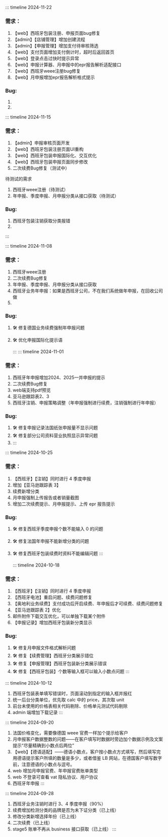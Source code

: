::: timeline 2024-11-22

### 需求：

1. 【web】西班牙包装注册、申报页面bug修复<Badge type="warning" text="测试中" />
2. 【admin】【店铺管理】增加创建流程
3. 【admin】【申报管理】增加支付待审核筛选
4. 【web】支付页面增加支付倒计时，超时后返回首页
5. 【web】登录点击过快时提示异常
6. 【web】申报计算器、月申报中的epr报告解析适配接口
7. 【web】西班牙weee注册bug修复
8. 【web】月申报增加epr报告解析格式提示

### Bug:

1. 
2. 
::: timeline 2024-11-15

### 需求：

1. 【admin】申报审核页面开发<Badge type="warning" text="开发中" />
2. 【web】西班牙包装注册页面UI重构
3. 【web】西班牙包装申报国际化、交互优化
4. 【web】西班牙包装申报页面同步修改
5.   二次续费Bug修复（测试中）

待测试的需求
1. 西班牙weee注册（待测试）
2. 年申报、季度申报、月申报分类从接口获取（待测试）
### Bug:

1. 西班牙包装注销获取分类报错
2. 

   :::


::: timeline 2024-11-08

### 需求：

1. 西班牙weee注册<Badge type="warning" text="开发中" />
2. 二次续费Bug修复<Badge type="warning" text="测试中" />
3. 年申报、季度申报、月申报分类从接口获取<Badge type="warning" text="待测试" />
4. 西班牙业务年申报：如果是西班牙公司，不在我们系统做年申报，在回收公司做<Badge type="warning" text="测试中" />
5. 

### Bug:

1. 🛠️ 修复德国业务续费强制年申报问题
2. 🛠️ 优化申报国际化提示语

   :::
::: timeline 2024-11-01

### 需求：

1. 西班牙年申报增加2024、2025一并申报的提示<Badge type="tip" text="已上线" />
2. 二次续费Bug修复<Badge type="warning" text="测试中" />
3. web端支持pdf预览
4. 亚马逊跟踪表2、3
5. 西班牙注销、申报策略调整（年申报强制进行续费，注销强制进行年申报）

### Bug:

1. 🛠️ 修复申报记录法国纸张申报量不显示问题
2. 🛠️ 修复部分公司资料营业执照显示异常问题
3. 
   :::
   
::: timeline 2024-10-25

### 需求：

1. 【西班牙】【注销】同时进行 4 季度申报 <Badge type="warning" text="测试中" />
2. 增加【亚马逊跟踪表 3】<Badge type="warning" text="测试中" />
3. 续费新增分类<Badge type="warning" text="测试中" />
4. 月申报强制上传报告或者销量截图<Badge type="warning" text="测试中" />
5. 增加二次续费提示、月申报提示、上传 epr 报告提示<Badge type="warning" text="测试中" />

### Bug:

1. 🛠️ 修复西班牙季度申报个数不能输入 0 的问题
2. 🛠️ 修复法国年申报不能新增分类的问题
3. 🛠️ 修复西班牙包装续费时资料不能编辑问题
   :::


   ::: timeline 2024-10-18

### 需求：

1. 【西班牙】【注销】同时进行 4 季度申报 <Badge type="warning" text="测试中" />
2. 【西班牙电池】重启问题、续费问题修复 <Badge type="warning" text="测试中" />
3. 【奥地利业务续费】支付成功后开启续费、年申报后才可续费、续费问题修复 <Badge type="warning" text="测试中" />
4. 【亚马逊跟踪表 2】优化 <Badge type="warning" text="测试中" />
5. 邮件附件下载交互优化，可以单独下载某个附件 <Badge type="tip" text="已上线" />
6. 【申报记录】增加西班牙包装新分类显示<Badge type="warning" text="测试中" />

### Bug:

1. 🛠️ 修复月申报文件格式解析问题
2. 🛠️ 修复【续费管理】西班牙分类展示错位
3. 🛠️ 修复【申报管理】西班牙包装新分类展示错误
4. 🛠️ 修复【西班牙包装】个数等输入框可以输入小数点问题
   :::

::: timeline 2024-10-12

1. 西班牙包装表单填写错误时，页面滚动到指定的输入框并报红
2. 统一后台分类单位，优先取 calc 中的 price，其次取 unit
3. 前台未使用的价格表相关代码剔除、价格单元测试代码剔除
4. admin 端增加下载记录
   :::

::: timeline 2024-09-20

1. 法国价格变化，需要像德国 weee 官费一样加个提示给客户
2. 月申报客户数据整数的问题——在客户填写时数据时旁边加个数据示例及文案提示“尽量精确到小数点后两位”
3. 【web】【德语适配】——德语小数点，客户按小数点方式填写，然后填写完用德语提示客户所填的数量是多少，或者借鉴 LB 网站，在德国客户填写数字前，注意德语的小数点与逗号。
4. web 增加月申报官费、年申报官费账单类型
5. web 不登录可查看 vat 隐私协议、用户协议
6. 西班牙年申报
   :::

::: timeline 2024-09-28

1. 西班牙业务注销时进行 3、4 季度申报（90%）
2. 续费增加检测分类的品牌是否为未下证分类（已上线）
3. 修改分类新增选择年份（已上线）
4. 二次续费（已上线）
5. stage5 账单不再从 business 接口获取（已上线）
   :::
